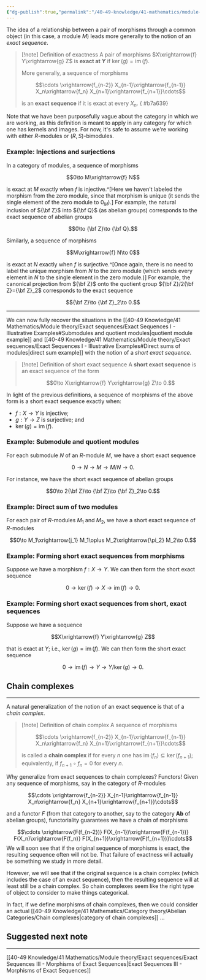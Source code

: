 ```yaml
---
{"dg-publish":true,"permalink":"/40-49-knowledge/41-mathematics/module-theory/exact-sequences/exact-sequences-ii-exact-sequences/","tags":["module_theory"],"updated":"2025-03-31T12:58:15-07:00"}
---
```


The idea of a relationship between a pair of morphisms through a common object (in this case, a module $M$) leads more generally to the notion of an *exact sequence*.

>[!note] Definition of exactness
>A pair of morphisms $X\xrightarrow{f} Y\xrightarrow{g} Z$ is **exact at $Y$** if $\ker(g)=\operatorname{im}(f)$.
>
>More generally, a sequence of morphisms
>
>$$\cdots \xrightarrow{f_{n-2}} X_{n-1}\xrightarrow{f_{n-1}} X_n\xrightarrow{f_n} X_{n+1}\xrightarrow{f_{n+1}}\cdots$$
>
>is an **exact sequence** if it is exact at every $X_n$.
{ #b7a639}


Note that we have been purposefully vague about the category in which we are working, as this definition is meant to apply in any category for which one has kernels and images. For now, it's safe to assume we're working with either $R$-modules or $(R,S)$-bimodules.

### Example: Injections and surjections

In a category of modules, a sequence of morphisms

$$0\to M\xrightarrow{f} N$$

is exact at $M$ exactly when $f$ is injective.^[Here we haven't labeled the morphism from the zero module, since that morphism is unique (it sends the single element of the zero module to $0_M$).] For example, the natural inclusion of ${\bf Z}$ into ${\bf Q}$ (as abelian groups) corresponds to the exact sequence of abelian groups

$$0\to {\bf Z}\to {\bf Q}.$$


Similarly, a sequence of morphisms 

$$M\xrightarrow{f} N\to 0$$

is exact at $N$ exactly when $f$ is surjective.^[Once again, there is no need to label the unique morphism from $N$ to the zero module (which sends every element in $N$ to the single element in the zero module.)] For example, the canonical projection from ${\bf Z}$ onto the quotient group ${\bf Z}/2{\bf Z}={\bf Z}_2$ corresponds to the exact sequence

$${\bf Z}\to {\bf Z}_2\to 0.$$

---

We can now fully recover the situations in the [[40-49 Knowledge/41 Mathematics/Module theory/Exact sequences/Exact Sequences I - Illustrative Examples#Submodules and quotient modules\|quotient module example]] and [[40-49 Knowledge/41 Mathematics/Module theory/Exact sequences/Exact Sequences I - Illustrative Examples#Direct sums of modules\|direct sum example]] with the notion of a *short exact sequence*.

>[!note] Definition of short exact sequence
>A **short exact sequence** is an exact sequence of the form
>
>$$0\to X\xrightarrow{f} Y\xrightarrow{g} Z\to 0.$$

In light of the previous definitions, a sequence of morphisms of the above form is a short exact sequence exactly when:
- $f:X\to Y$ is injective;
- $g:Y\to Z$ is surjective; and
- $\ker(g)=\operatorname{im}(f)$.

### Example: Submodule and quotient modules

For each submodule $N$ of an $R$-module $M$, we have a short exact sequence

$$0\to N\to M\to M/N\to 0.$$

For instance, we have the  short exact sequence of abelian groups

$$0\to 2{\bf Z}\to {\bf Z}\to {\bf Z}_2\to 0.$$



### Example: Direct sum of two modules

For each pair of $R$-modules $M_1$ and $M_2$, we have a short exact sequence of $R$-modules

$$0\to M_1\xrightarrow{j_1} M_1\oplus M_2\xrightarrow{\pi_2} M_2\to 0.$$


### Example: Forming short exact sequences from morphisms

Suppose we have a morphism $f:X\to Y$. We can then form the short exact sequence

$$0\to \ker(f)\to X\to \operatorname{im}(f)\to 0.$$


### Example: Forming short exact sequences from short, exact sequences

Suppose we have a sequence

$$X\xrightarrow{f} Y\xrightarrow{g} Z$$

that is exact at $Y$; i.e., $\ker(g)=\operatorname{im}(f)$. We can then form the short exact sequence

$$0\to \operatorname{im}(f)\to Y\to Y/\ker(g)\to 0.$$

## Chain complexes
---

A natural generalization of the notion of an exact sequence is that of a *chain complex*.

>[!note] Definition of chain complex
>A sequence of morphisms
>
>$$\cdots \xrightarrow{f_{n-2}} X_{n-1}\xrightarrow{f_{n-1}} X_n\xrightarrow{f_n} X_{n+1}\xrightarrow{f_{n+1}}\cdots$$
>
>is called a **chain complex** if for every $n$ one has $\operatorname{im}(f_n)\subseteq \ker(f_{n+1})$; equivalently, if $f_{n+1}\circ f_n=0$ for every $n$.

Why generalize from exact sequences to chain complexes? Functors! Given any sequence of morphisms, say in the category of $R$-modules

$$\cdots \xrightarrow{f_{n-2}} X_{n-1}\xrightarrow{f_{n-1}} X_n\xrightarrow{f_n} X_{n+1}\xrightarrow{f_{n+1}}\cdots$$

and a functor $F$ (from that category to another, say to the category $\textbf{Ab}$ of abelian groups), functoriality guarantees we have a chain of morphisms

$$\cdots \xrightarrow{F(f_{n-2})} F(X_{n-1})\xrightarrow{F(f_{n-1})} F(X_n)\xrightarrow{F(f_n)} F(X_{n+1})\xrightarrow{F(f_{n+1})}\cdots$$
We will soon see that if the original sequence of morphisms is exact, the resulting sequence often will not be. That failure of exactness will actually be something we study in more detail.

However, we will see that if the original sequence is a chain complex (which includes the case of an exact sequence), then the resulting sequence will at least still be a chain complex. So chain complexes seem like the right type of object to consider to make things categorical.

In fact, if we define morphisms of chain complexes, then we could consider an actual [[40-49 Knowledge/41 Mathematics/Category theory/Abelian Categories/Chain complexes\|category of chain complexes]] ...

## Suggested next note
---

[[40-49 Knowledge/41 Mathematics/Module theory/Exact sequences/Exact Sequences III - Morphisms of Exact Sequences\|Exact Sequences III - Morphisms of Exact Sequences]]